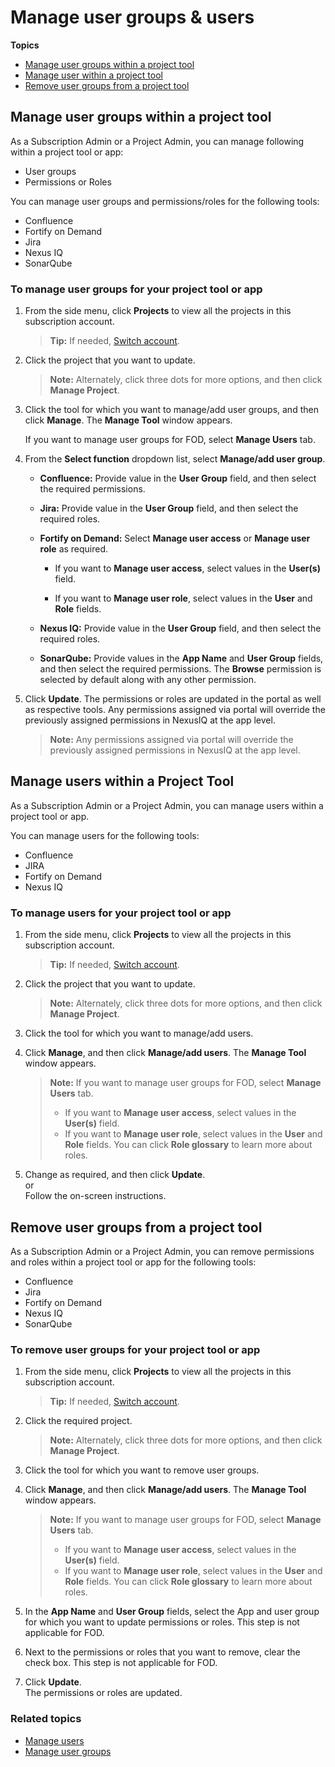 # Manage user groups & users

**Topics**

- [Manage user groups within a project tool](#manage-user-groups-within-a-project-tool)
- [Manage user within a project tool](#manage-users-within-a-project-tool)
- [Remove user groups from a project tool](#remove-user-groups-from-a-project-tool)



## Manage user groups within a project tool

As a Subscription Admin or a Project Admin, you can manage following within a project tool or app:  
- User groups
- Permissions or Roles  

You can manage user groups and permissions/roles for the following tools:
- Confluence
- Fortify on Demand
- Jira
- Nexus IQ
- SonarQube

### To manage user groups for your project tool or app


1. From the side menu, click **Projects** to view all the projects in this subscription account.  
    >**Tip:** If needed, [Switch account](manage-account).

1. Click the project that you want to update.
    > **Note:** Alternately, click three dots for more options, and then click **Manage Project**.
1. Click the tool for which you want to manage/add user groups, and then click **Manage**.
    The **Manage Tool** window appears.

    If you want to manage user groups for FOD, select **Manage Users** tab.

1. From the **Select function** dropdown list, select **Manage/add user group**. 

    - **Confluence:** Provide value in the **User Group** field, and then select the required permissions. 
    - **Jira:** Provide value in the **User Group** field, and then select the required roles. 
    - **Fortify on Demand:** Select **Manage user access** or **Manage user role** as required.  
        - If you want to **Manage user access**, select values in the **User(s)** field.  

        - If you want to **Manage user role**, select values in the **User** and **Role** fields.   
    - **Nexus IQ:** Provide value in the **User Group** field, and then select the required roles. 
    
    - **SonarQube:** Provide values in the **App Name** and **User Group** fields, and then select the required permissions. The **Browse** permission is selected by default along with any other permission. 
    
1. Click **Update**.
    The permissions or roles are updated in the portal as well as respective tools. Any permissions assigned via portal will override the previously assigned permissions in NexusIQ at the app level.

    >**Note:** Any permissions assigned via portal will override the previously assigned permissions in NexusIQ at the app level.



## Manage users within a Project Tool

As a Subscription Admin or a Project Admin, you can manage users within a project tool or app. 

You can manage users for the following tools:
- Confluence
- JIRA
- Fortify on Demand
- Nexus IQ


### To manage users for your project tool or app


1. From the side menu, click **Projects** to view all the projects in this subscription account.  
    >**Tip:** If needed, [Switch account](manage-account).

1. Click the project that you want to update.
    > **Note:** Alternately, click three dots for more options, and then click **Manage Project**.

1. Click the tool for which you want to manage/add users.
1. Click **Manage**, and then click **Manage/add users**.
    The **Manage Tool** window appears. 
    
    >**Note:** If you want to manage user groups for FOD, select **Manage Users** tab.   
    > - If you want to **Manage user access**, select values in the **User(s)** field.  
    > - If you want to **Manage user role**, select values in the **User** and **Role** fields. You can click **Role glossary** to learn more about roles. 
    
1. Change as required, and then click **Update**.   
    or   
    Follow the on-screen instructions.



## Remove user groups from a project tool

As a Subscription Admin or a Project Admin, you can remove permissions and roles within a project tool or app for the following tools:
- Confluence
- Jira
- Fortify on Demand
- Nexus IQ
- SonarQube

### To remove user groups for your project tool or app


1. From the side menu, click **Projects** to view all the projects in this subscription account.  
    >**Tip:** If needed, [Switch account](manage-account).

1. Click the required project.
    > **Note:** Alternately, click three dots for more options, and then click **Manage Project**.
    
1. Click the tool for which you want to remove user groups.
1. Click **Manage**, and then click **Manage/add users**.
    The **Manage Tool** window appears. 
    
    >**Note:** If you want to manage user groups for FOD, select **Manage Users** tab.   
    > - If you want to **Manage user access**, select values in the **User(s)** field.  
    > - If you want to **Manage user role**, select values in the **User** and **Role** fields. You can click **Role glossary** to learn more about roles. 
    
1. In the **App Name** and **User Group** fields, select the App and user group for which you want to update permissions or roles.  This step is not applicable for FOD.
1. Next to the permissions or roles that you want to remove, clear the check box. This step is not applicable for FOD.
1. Click **Update**.  
The permissions or roles are updated.

### Related topics

- [Manage users](manage-users)
- [Manage user groups](manage-user-groups)